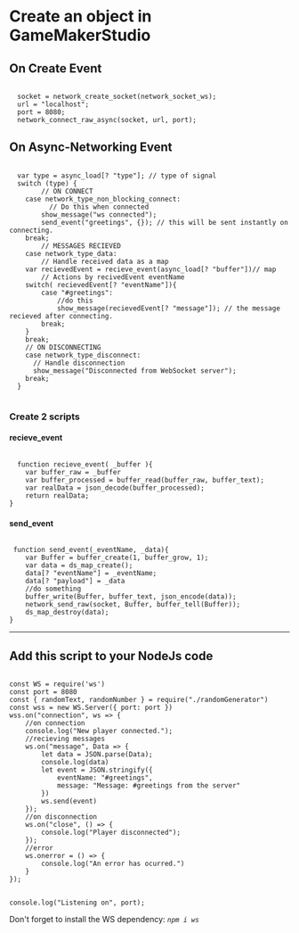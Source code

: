 <h1>Create an object in GameMakerStudio</h1>
<h2>On Create Event</h2>
<code>
  socket = network_create_socket(network_socket_ws);
  url = "localhost";
  port = 8080;
  network_connect_raw_async(socket, url, port);
</code>

<h2>On Async-Networking Event</h2>
<code>
  var type = async_load[? "type"]; // type of signal
  switch (type) {
        // ON CONNECT
  	case network_type_non_blocking_connect:
  		  // Do this when connected
  		show_message("ws connected");
  		send_event("greetings", {}); // this will be sent instantly on connecting.
  	break;
        // MESSAGES RECIEVED
    case network_type_data:
        // Handle received data as a map
  	var recievedEvent = recieve_event(async_load[? "buffer"])// map
  	    // Actions by recivedEvent eventName
  	switch( recievedEvent[? "eventName"]){
  		case "#greetings":
  			//do this
  			show_message(recievedEvent[? "message"]); // the message recieved after connecting.
  		break;
  	}
  	break;
  	// ON DISCONNECTING
    case network_type_disconnect:
      // Handle disconnection
      show_message("Disconnected from WebSocket server");
    break;
  }

</code>

<h3>Create 2 scripts</h3>
<h4>recieve_event</h4>
<code>
  function recieve_event( _buffer ){
  	var buffer_raw = _buffer
  	var buffer_processed = buffer_read(buffer_raw, buffer_text);
  	var realData = json_decode(buffer_processed);
	return realData;
}
</code>
<h4>send_event</h4>
<code>
 function send_event(_eventName, _data){
	var Buffer = buffer_create(1, buffer_grow, 1);
	var data = ds_map_create();
	data[? "eventName"] = _eventName;
	data[? "payload"] = _data
	//do something
	buffer_write(Buffer, buffer_text, json_encode(data));
	network_send_raw(socket, Buffer, buffer_tell(Buffer));
	ds_map_destroy(data);
}
</code>
<hr>
  <h2>Add this script to your NodeJs code</h2>
  <code>
const WS = require('ws')
const port = 8080
const { randomText, randomNumber } = require("./randomGenerator")
const wss = new WS.Server({ port: port })
wss.on("connection", ws => {
    //on connection
    console.log("New player connected.");
    //recieving messages
    ws.on("message", Data => {
        let data = JSON.parse(Data);
        console.log(data)
        let event = JSON.stringify({
            eventName: "#greetings",
            message: "Message: #greetings from the server"
        })
        ws.send(event)
    });
    //on disconnection
    ws.on("close", () => {
        console.log("Player disconnected");
    });
    //error
    ws.onerror = () => {
        console.log("An error has ocurred.")
    }
});

console.log("Listening on", port);
</code>
<p>Don't forget to install the WS dependency: <i> <code>npm i ws </code></i></p>
